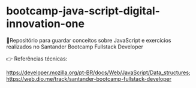 # bootcamp-java-script-digital-innovation-one
🎒Repositório para guardar conceitos sobre JavaScript e exercícios realizados no Santander Bootcamp Fullstack Developer

👉 Referências técnicas: 

https://developer.mozilla.org/pt-BR/docs/Web/JavaScript/Data_structures;
https://web.dio.me/track/santander-bootcamp-fullstack-developer
